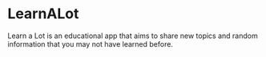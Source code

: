 # LearnALot

Learn a Lot is an educational app that aims to share new topics and random information that you may not have learned before.
